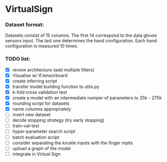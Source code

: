 # VirtualSign

### Dataset format:
Datasets consist of 15 columns. The first 14 correspond to the data gloves sensors input. The last one determines the hand configuration. Each hand configuration is measured 10 times.

### TODO list:
- [x] review architecture (add multiple filters)
- [x] Visualise w/ tf.tensorboard
- [x] create inferring script
- [x] transfer model building function to utils.py
- [x] k-fold cross validation test
- [x] create a model with an intermediate numper of parameters to 25k - 275k
- [x] rounding script for datasets
- [x] name columns appropriately 
- [ ] insert new dataset
- [ ] decide stopping strategy (try early stopping)
- [ ] train-val-test
- [ ] hyper-parameter search script
- [ ] batch evaluation script
- [ ] consider separating the knukle inputs with the finger inpits
- [ ] upload a graph of the model
- [ ] integrate in Virtual Sign
